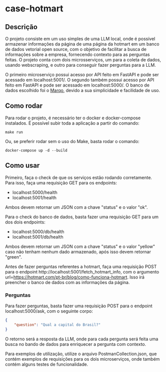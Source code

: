 # case-hotmart

## Descrição

O projeto consiste em um uso simples de uma LLM local, onde é possível armazenar informações da página de uma página da hotmart em um banco de dados vetorial open source, com o objetivo de facilitar a busca de informações sobre a empresa, fornecendo contexto para as perguntas feitas. O projeto conta com dois microsserviços, um para a coleta de dados, usando webscraping, e outro para conseguir fazer perguntas para a LLM.

O primeiro microserviço possui acesso por API feito em FastAPI e pode ser acessado em localhost:5001/. O segundo também possui acesso por API feito em FastAPI e pode ser acessado em localhost:5000/. O banco de dados escolhido foi o [Marqo](https://github.com/marqo-ai/marqo), devido a sua simplicidade e facilidade de uso.

## Como rodar

Para rodar o projeto, é necessário ter o docker e docker-compose instalados. É possível subir toda a aplicação a partir do comando:

```
make run
```

Ou, se preferir rodar sem o uso do Make, basta rodar o comando:

```
docker-compose up -d --build
```

## Como usar

Primeiro, faça o check de que os serviços estão rodando corretamente. Para isso, faça uma requisição GET para os endpoints:

 - localhost:5000/health
 - localhost:5001/health

Ambos devem retornar um JSON com a chave "status" e o valor "ok".

Para o check do banco de dados, basta fazer uma requisição GET para um dos dois endpoints:

- localhost:5000/db/health
- localhost:5001/db/health

Ambos devem retornar um JSON com a chave "status" e o valor "yellow" caso não tenham nenhum dado armazenado, após isso devem retornar "green".

Antes de fazer perguntas referentes a hotmart, faça uma requisição POST para o endpoint http://localhost:5001/fetch_hotmart_info, com o argumento url=https://hotmart.com/pt-br/blog/como-funciona-hotmart. Isso irá preencher o banco de dados com as informações da página.

### Perguntas

Para fazer perguntas, basta fazer uma requisição POST para o endpoint localhost:5000/ask, com o seguinte corpo:

```json
{
    "question": "Qual a capital do Brasil?"
}
```

O retorno será a resposta da LLM, onde para cada pergunta será feita uma busca no bando de dados para enriquecer a pergunta com contexto.

Para exemplos de utilização, utilize o arquivo PostmanCollection.json, que contém exemplos de requisições para os dois microserviços, onde também contém alguns testes de funcionalidade.

